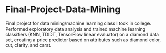 # Final-Project-Data-Mining
Final project for data mining/machine learning class I took in college. Performed exploratory data analysis and trained machine learning classifiers (KNN, TDIDT, TensorFlow linear evaluator) on a diamond data set, creating a price predictor based on attributes such as diamond color, cut, clarity, and carat.
